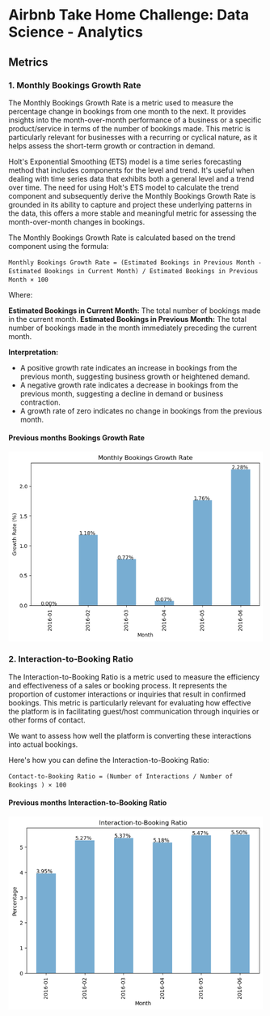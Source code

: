 # Airbnb Take Home Challenge: Data Science - Analytics 


## Metrics

### 1. Monthly Bookings Growth Rate

The Monthly Bookings Growth Rate is a metric used to measure the percentage change in bookings from one month to the next. It provides insights into the month-over-month performance of a business or a specific product/service in terms of the number of bookings made. This metric is particularly relevant for businesses with a recurring or cyclical nature, as it helps assess the short-term growth or contraction in demand.

Holt's Exponential Smoothing (ETS) model is a time series forecasting method that includes components for the level and trend. It's useful when dealing with time series data that exhibits both a general level and a trend over time. The need for using Holt's ETS model to calculate the trend component and subsequently derive the Monthly Bookings Growth Rate is grounded in its ability to capture and project these underlying patterns in the data, this offers a more stable and meaningful metric for assessing the month-over-month changes in bookings.

The Monthly Bookings Growth Rate is calculated based on the trend component using the formula:

``Monthly Bookings Growth Rate = (Estimated Bookings in Previous Month - Estimated Bookings in Current Month) / Estimated Bookings in Previous Month × 100``

Where:

**Estimated Bookings in Current Month:** The total number of bookings made in the current month.
**Estimated Bookings in Previous Month:** The total number of bookings made in the month immediately preceding the current month.

**Interpretation:**

- A positive growth rate indicates an increase in bookings from the previous month, suggesting business growth or heightened demand.
- A negative growth rate indicates a decrease in bookings from the previous month, suggesting a decline in demand or business contraction.
- A growth rate of zero indicates no change in bookings from the previous month.

#### Previous months Bookings Growth Rate

![plot](plots/monthly-bookings-growth-rate.png)


### 2. Interaction-to-Booking Ratio

The Interaction-to-Booking Ratio is a metric used to measure the efficiency and effectiveness of a sales or booking process. It represents the proportion of customer interactions or inquiries that result in confirmed bookings. This metric is particularly relevant for evaluating how effective the platform is in facilitating guest/host communication through inquiries or other forms of contact.

We want to assess how well the platform is converting these interactions into actual bookings.

Here's how you can define the Interaction-to-Booking Ratio:

``Contact-to-Booking Ratio = (Number of Interactions / Number of Bookings ) × 100``

#### Previous months Interaction-to-Booking Ratio

![plot](plots/interaction-to-booking-ratio.png)